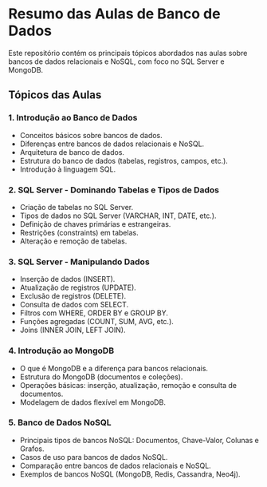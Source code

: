 # Resumo das Aulas de Banco de Dados
Este repositório contém os principais tópicos abordados nas aulas sobre bancos de dados relacionais e NoSQL, com foco no SQL Server e MongoDB.

## Tópicos das Aulas
### 1. Introdução ao Banco de Dados
- Conceitos básicos sobre bancos de dados.
- Diferenças entre bancos de dados relacionais e NoSQL.
- Arquitetura de banco de dados.
- Estrutura do banco de dados (tabelas, registros, campos, etc.).
- Introdução à linguagem SQL.

### 2. SQL Server - Dominando Tabelas e Tipos de Dados
- Criação de tabelas no SQL Server.
- Tipos de dados no SQL Server (VARCHAR, INT, DATE, etc.).
- Definição de chaves primárias e estrangeiras.
- Restrições (constraints) em tabelas.
- Alteração e remoção de tabelas.

### 3. SQL Server - Manipulando Dados
- Inserção de dados (INSERT).
- Atualização de registros (UPDATE).
- Exclusão de registros (DELETE).
- Consulta de dados com SELECT.
- Filtros com WHERE, ORDER BY e GROUP BY.
- Funções agregadas (COUNT, SUM, AVG, etc.).
- Joins (INNER JOIN, LEFT JOIN).

### 4. Introdução ao MongoDB
- O que é MongoDB e a diferença para bancos relacionais.
- Estrutura do MongoDB (documentos e coleções).
- Operações básicas: inserção, atualização, remoção e consulta de documentos.
- Modelagem de dados flexível em MongoDB.
### 5. Banco de Dados NoSQL
- Principais tipos de bancos NoSQL: Documentos, Chave-Valor, Colunas e Grafos.
- Casos de uso para bancos de dados NoSQL.
- Comparação entre bancos de dados relacionais e NoSQL.
- Exemplos de bancos NoSQL (MongoDB, Redis, Cassandra, Neo4j).